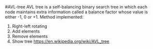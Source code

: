 #AVL-tree
AVL tree is a self-balancing binary search tree in which each node maintains extra information called a balance factor whose value is either -1, 0 or +1.
Method implemented:
1. Right-left rotating
2. Add elements
3. Remove elements
4. Show tree
https://en.wikipedia.org/wiki/AVL_tree
